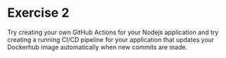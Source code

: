 # Exercise 2

Try creating your own GitHub Actions for your Nodejs application and try creating a
running CI/CD pipeline for your application that updates your Dockerhub image
automatically when new commits are made.